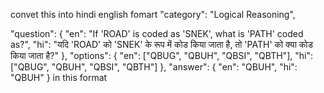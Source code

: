  convet this into hindi english fomart  "category": "Logical Reasoning",

"question": {
  "en": "If 'ROAD' is coded as 'SNEK', what is 'PATH' coded as?",
  "hi": "यदि 'ROAD' को 'SNEK' के रूप में कोड किया जाता है, तो 'PATH' को क्या कोड किया जाता है?"
},
"options": {
  "en": ["QBUG", "QBUH", "QBSI", "QBTH"],
  "hi": ["QBUG", "QBUH", "QBSI", "QBTH"]
},
"answer": {
  "en": "QBUH",
  "hi": "QBUH"
} in this format 


